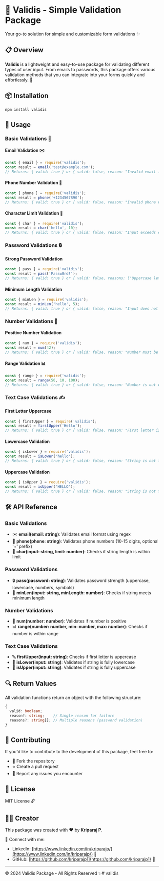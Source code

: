 # 🚀 Validis - Simple Validation Package

Your go-to solution for simple and customizable form validations ✨

## 📋 Overview

**Validis** is a lightweight and easy-to-use package for validating different types of user input. From emails to passwords, this package offers various validation methods that you can integrate into your forms quickly and effortlessly. 💫

## 📦 Installation

```bash
npm install validis
```

## 🎯 Usage

### Basic Validations 📝

#### Email Validation ✉️
```javascript
const { email } = require('validis');
const result = email('test@example.com');
// Returns: { valid: true } or { valid: false, reason: "Invalid email format." }
```

#### Phone Number Validation 📱
```javascript
const { phone } = require('validis');
const result = phone('+1234567890');
// Returns: { valid: true } or { valid: false, reason: "Invalid phone number format." }
```

#### Character Limit Validation 📏
```javascript
const { char } = require('validis');
const result = char('hello', 10);
// Returns: { valid: true } or { valid: false, reason: "Input exceeds character limit." }
```

### Password Validations 🔒

#### Strong Password Validation
```javascript
const { pass } = require('validis');
const result = pass('Passw0rd!');
// Returns: { valid: true } or { valid: false, reasons: ["Uppercase letter missing", ...] }
```

#### Minimum Length Validation
```javascript
const { minLen } = require('validis');
const result = minLen('hello', 5);
// Returns: { valid: true } or { valid: false, reason: "Input does not meet minimum length." }
```

### Number Validations 🔢

#### Positive Number Validation
```javascript
const { num } = require('validis');
const result = num(42);
// Returns: { valid: true } or { valid: false, reason: "Number must be positive." }
```

#### Range Validation 📊
```javascript
const { range } = require('validis');
const result = range(50, 10, 100);
// Returns: { valid: true } or { valid: false, reason: "Number is out of range." }
```

### Text Case Validations ✍️

#### First Letter Uppercase
```javascript
const { firstUpper } = require('validis');
const result = firstUpper('Hello');
// Returns: { valid: true } or { valid: false, reason: "First letter is not uppercase." }
```

#### Lowercase Validation
```javascript
const { isLower } = require('validis');
const result = isLower('hello');
// Returns: { valid: true } or { valid: false, reason: "String is not fully lowercase." }
```

#### Uppercase Validation
```javascript
const { isUpper } = require('validis');
const result = isUpper('HELLO');
// Returns: { valid: true } or { valid: false, reason: "String is not fully uppercase." }
```

## 🛠️ API Reference

### Basic Validations
- ✉️ **email(email: string)**: Validates email format using regex
- 📱 **phone(phone: string)**: Validates phone numbers (10-15 digits, optional '+' prefix)
- 📝 **char(input: string, limit: number)**: Checks if string length is within limit

### Password Validations
- 🔒 **pass(password: string)**: Validates password strength (uppercase, lowercase, numbers, symbols)
- 📏 **minLen(input: string, minLength: number)**: Checks if string meets minimum length

### Number Validations
- 🔢 **num(number: number)**: Validates if number is positive
- 📊 **range(number: number, min: number, max: number)**: Checks if number is within range

### Text Case Validations
- 🔤 **firstUpper(input: string)**: Checks if first letter is uppercase
- 📝 **isLower(input: string)**: Validates if string is fully lowercase
- 📝 **isUpper(input: string)**: Validates if string is fully uppercase

## 🔍 Return Values

All validation functions return an object with the following structure:
```typescript
{
  valid: boolean;
  reason?: string;    // Single reason for failure
  reasons?: string[]; // Multiple reasons (password validation)
}
```

## 🤝 Contributing

If you'd like to contribute to the development of this package, feel free to:
- 🔄 Fork the repository
- ⭐ Create a pull request
- 🐛 Report any issues you encounter

## 📜 License

MIT License 🔓

## 👨‍💻 Creator

This package was created with ❤️ by **Kriparaj P**.

🔗 Connect with me:
- LinkedIn: [https://www.linkedin.com/in/kriparajp/](https://www.linkedin.com/in/kriparajp/) 💼
- GitHub: [https://github.com/kriparajp1](https://github.com/kriparajp1) 🐙

---

© 2024 Validis Package - All Rights Reserved ✨#   v a l i d i s  
 